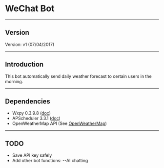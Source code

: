 # WeChat Bot
***

## Version
Version: v1 (07/04/2017)
***

## Introduction
This bot automatically send daily weather forecast to certain users in the morning.
***

## Dependencies
- Wxpy 0.3.9.8 ([doc](http://wxpy.readthedocs.io/zh/latest/))
- APScheduler 3.3.1 ([doc](http://apscheduler.readthedocs.io/en/latest/index.html))
- OpenWeatherMap API (See [OpenWeatherMap](https://openweathermap.org/))
***

## TODO
- Save API key safely
- Add other bot functions:
--AI chatting
